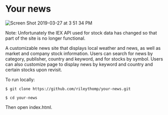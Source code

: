 # Your news

![Screen Shot 2019-03-27 at 3 51 34 PM](https://user-images.githubusercontent.com/35535783/55108289-b05b9d80-50a9-11e9-97fb-c0161261d8bc.png)

Note: Unfortunately the IEX API used for stock data has changed so that part of the site is no longer functional.

A customizable news site that displays local weather and news, as well as market and company stock information. Users can search for news by category, publisher, country and keyword, and for stocks by symbol. Users can also customize page to display news by keyword and country and certain stocks upon revisit.
 
To run locally:

```$ git clone https://github.com/rileythomp/your-news.git```

```$ cd your-news```

Then open index.html.
